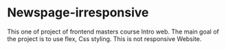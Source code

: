 # Newspage-irresponsive
This one of project of frontend masters course Intro web. The main goal of the project is to use flex, Css styling. This is not responsive Website. 
